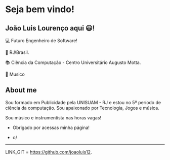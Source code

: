 # Seja bem vindo!

 

## João Luis Lourenço aqui 😃!

 

:computer: Futuro Engenheiro de Software!

:house_with_garden: RJ/Brasil.

:books: Ciência da Computação - Centro Universitário Augusto Motta.

🎹  Musico 

 

## About me

Sou formado em Publicidade pela UNISUAM - RJ e estou no 5º período de ciência da computação.
Sou apaixonado por Tecnologia, Jogos e música.

Sou músico e instrumentista nas horas vagas!


- Obrigado por acessas minha página!

- o/

----------------------------------------------------------------------------------


LINK_GIT = https://github.com/joaoluis12.

<!--
**Joaoluis12/joaoluis12** is a ✨ _special_ ✨ repository because its `README.md` (this file) appears on your GitHub profile.

Here are some ideas to get you started:

- 🔭 I’m currently working on ...
- 🌱 I’m currently learning ...
- 👯 I’m looking to collaborate on ...
- 🤔 I’m looking for help with ...
- 💬 Ask me about ...
- 📫 How to reach me: ...
- 😄 Pronouns: ...
- ⚡ Fun fact: ...
-->
